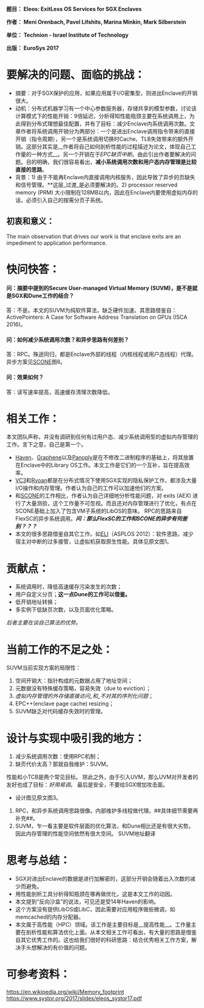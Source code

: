 **题目： Eleos: ExitLess OS Services for SGX Enclaves**

**作者： Meni Orenbach, Pavel Lifshits, Marina Minkin, Mark Silberstein**

**单位： Technion - Israel Institute of Technology**

**出版： EuroSys 2017**


# 要解决的问题、面临的挑战：
* 摘要：对于SGX保护的应用，如果应用属于I/O密集型，则进出Enclave的开销很大。
* 动机：分布式机器学习有一个中心参数服务器，存储共享的模型参数，讨论该计算模式下的性能开销：9倍延迟，分析得知性能瓶颈主要在系统调用上，为此得到分布式理想最佳配置，并有了目标：减少Enclave内系统调用次数。文章作者将系统调用开销分为两部分：一个是进出Enclave调用指令带来的直接开销（指令周期），另一个是系统调用切换时Cache、TLB失效带来的额外开销。这部分其实是__作者将自己如何剖析性能的过程描述为论文，体现自己工作量的一种方式__。另一个开销在于*EPC缺页中断*。由此引出作者要解决的问题。目的明确，我们很容易看出，**减小系统调用次数和用户态内存管理是比较直接的思路**。
* 背景：1) 由于不能再Enclave内直接调用内核服务，因此导致了异步的页缺失和信号管理。**这层_过渡_是必须要解决的。2) processor reserved memory (PRM) 大小限制在128MB以内，因此在Enclave内要使用虚拟内存的话，必须引入自己的按需分页子系统。
## 初衷和意义：
The main observation that drives our work is that enclave exits are an impediment to application performance.


# 快问快答：
#### 问：摘要中提到的Secure User-managed Virtual Memory (SUVM)，是不是就是SGX和Dune工作的结合？
答：不是。本文的SUVM为纯软件算法，缺乏硬件加速。其思路借鉴自：ActivePointers: A Case for Software Address Translation on GPUs (ISCA 2016)。

#### 问：如何减少系统调用次数？和异步思路有何差别？
答：RPC。殊途同归，都是Enclave外部的线程（内核线程或用户态线程）代理。异步方案见[SCONE](https://www.usenix.org/conference/osdi16/technical-sessions/presentation/arnautov)图6。

#### 问：效果如何？
答：读写速率提高，高速缓存清理次数降低。


# 相关工作：
本文团队声称，并没有调研到任何有过用户态、减少系统调用型的虚拟内存管理的工作。言下之意，自己是第一个。
* [Haven](https://www.usenix.org/conference/osdi14/technical-sessions/presentation/baumann)、[Graphene](https://www.usenix.org/conference/atc17/technical-sessions/presentation/tsai)以及[Panoply](https://www.ndss-symposium.org/ndss2017/ndss-2017-programme/panoply-low-tcb-linux-applications-sgx-enclaves/)是在不修改二进制程序的基础上，将其放置在Enclave中的Library OS工作。本文工作是它们的一个互补，旨在提高效率。
* [VC3](http://doi.ieeecomputersociety.org/10.1109/SP.2015.10)和[Ryoan](https://www.usenix.org/conference/osdi16/technical-sessions/presentation/hunt)都是在分布式情况下使用SGX实现的隐私保护工作，都涉及大量I/O操作和内存管理。作者认为自己的工作可以加速他们的方案。
* 和[SCONE](https://www.usenix.org/conference/osdi16/technical-sessions/presentation/arnautov)的工作相比，作者认为自己详细地分析性能问题，对 exits (AEX) 进行了大量测验，这个工作量不可忽视。而且还对内存管理进行了优化，有点在SCONE基础上加入了包含VM子系统的LibOS的意味。
RPC的思路来自FlexSC的异步系统调用。***问：那么FlexSC的工作和SCONE的异步有何差别？？？***
* 本文的很多思路借鉴自其它工作。如[ELI](http://doi.acm.org/10.1145/2150976.2151020)（ASPLOS 2012）：软件思路，减少宿主对中断的过多接管，让虚拟机获取原生性能。具体见原文图1。

# 贡献点：
- 系统调用时，降低高速缓存污染发生的次数；
- 用户自定义分页；**这一点Dune的工作可以借鉴。**
- 低开销地址转换；
- 多实例下低缺页次数，以及页面优化策略。

*后者主要在谈自己算法的优势。*


# 当前工作的不足之处：
SUVM当前实现方案的局限性：
1. 空间开销大：指针构成的元数据占用了地址空间；
2. 元数据没有特殊缓存策略，容易失效（due to eviction）；
3. _虚拟内存管理的外存储直接访问_和_不对其的序列化问题_；
4. EPC++(enclave page cache) resizing；
5. SUVM缺乏对代码缓存失效时的管理。


# 设计与实现中吸引我的地方：
1. 减少系统调用次数：使用RPC机制；
2. 缺页代价太高？那就自我维护：SUVM。

性能和小TCB是两个常见目标。
除此之外，由于引入UVM，那么UVM对开发者的友好也成了目标：*好用易调*。
最后是安全，不要给SGX增加攻击面。
* 设计图见原文图3。
1. RPC，和异步系统调用思路很像。内部维护多线程做代理。##具体细节需要再补充##。
2. SUVM，乍一看主要是软件层面的优化算法，和Dune相比还是有很大劣势。因此内存管理的性能空间依然有很大空间。
SUVM地址翻译


# 思考与总结：
- SGX对进出Enclave的数据是进行加解密的，这部分开销会随着出入次数的减少而避免。
- 用性能剖析工具分析得知瓶颈在哪再做优化，这是本文工作的动因。
- 本文提到“反向沙盒”的说法，可见还是受14年Haven的影响。
- 这个方案没有提供LibOS或LibC，因此需要对应用程序做些微调，如memcached的内存分配器。
- 本文属于高性能（HPC）领域。该工作是主要目标是__提高性能__。工作量主要在剖析性能和算法优化上面。从本文相关工作可看出，有大量的思路是借鉴自其它优秀工作的。这也给我们很好的科研思路：结合优秀相关工作方案，解决手头想解决的有价值的问题。

# 可参考资料：
https://en.wikipedia.org/wiki/Memory_footprint
https://www.systor.org/2017/slides/eleos_systor17.pdf


